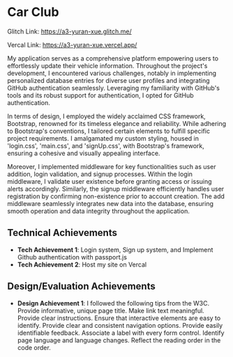Car Club
===

Glitch Link: https://a3-yuran-xue.glitch.me/

Vercal Link: https://a3-yuran-xue.vercel.app/


My application serves as a comprehensive platform empowering users to effortlessly update their vehicle information. Throughout the project's development, I encountered various challenges, notably in implementing personalized database entries for diverse user profiles and integrating GitHub authentication seamlessly. Leveraging my familiarity with GitHub's tools and its robust support for authentication, I opted for GitHub authentication.

In terms of design, I employed the widely acclaimed CSS framework, Bootstrap, renowned for its timeless elegance and reliability. While adhering to Bootstrap's conventions, I tailored certain elements to fulfill specific project requirements. I amalgamated my custom styling, housed in 'login.css', 'main.css', and 'signUp.css', with Bootstrap's framework, ensuring a cohesive and visually appealing interface.

Moreover, I implemented middleware for key functionalities such as user addition, login validation, and signup processes. Within the login middleware, I validate user existence before granting access or issuing alerts accordingly. Similarly, the signup middleware efficiently handles user registration by confirming non-existence prior to account creation. The add middleware seamlessly integrates new data into the database, ensuring smooth operation and data integrity throughout the application. 

Technical Achievements
---
- **Tech Achievement 1**: Login system, Sign up system, and Implement Github authentication with passport.js
- **Tech Achievement 2**: Host my site on Vercal

Design/Evaluation Achievements
---
- **Design Achievement 1**: I followed the following tips from the W3C. Provide informative, unique page title. Make link text meaningful. Provide clear instructions. Ensure that interactive elements are easy to identify. Provide clear and consistent navigation options. Provide easily identifiable feedback. Associate a label with every form control. Identify page language and language changes. Reflect the reading order in the code order. 



